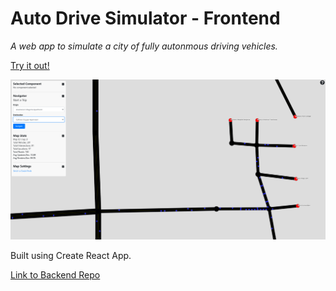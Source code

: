 # Auto Drive Simulator - Frontend
*A web app to simulate a city of fully autonmous driving vehicles.*

[Try it out!](https://mchlp.github.io/auto-drive-simulator-app/)


![Screenshot of Auto Drive Simulator](./public/screenshot.png)

Built using Create React App.

[Link to Backend Repo](https://github.com/mchlp/auto-drive-simulator-api)

